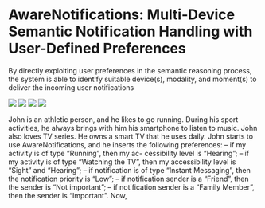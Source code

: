 # AwareNotifications: Multi-Device Semantic Notification Handling with User-Defined Preferences

By directly exploiting user preferences in the semantic reasoning process, the system is able to identify suitable device(s), modality, and moment(s) to deliver the incoming user notifications

![](https://i.imgur.com/toTJOHs.png)
![](https://i.imgur.com/ba1jPg7.png)
![](https://i.imgur.com/8LbKrRX.png)
![](https://i.imgur.com/6eYREEN.png)


John is an athletic person, and he likes to go running. During his sport activities, he always brings with him his smartphone to listen to music. John also loves TV series. He owns a smart TV that he uses daily. John starts to use AwareNotifications, and he inserts the following preferences: – if my activity is of type “Running”, then my ac- cessibility level is “Hearing”;
– if my activity is of type “Watching the TV”, then my accessibility level is “Sight” and “Hearing”;
– if notification is of type “Instant Messaging”, then the notification priority is “Low”;
– if notification sender is a “Friend”, then the sender is “Not important”;
– if notification sender is a “Family Member”, then the sender is “Important”.
Now,